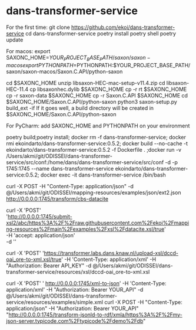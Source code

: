 # dans-transformer-service
For the first time:
git clone https://github.com/ekoi/dans-transformer-service
cd dans-transformer-service
poetry install
poetry shell
poetry update

For macos:
export SAXONC_HOME=$YOUR_PROJECT_BASE_PATH/saxon/saxon-macos
export PYTHONPATH=$PYTHONPATH:$YOUR_PROJECT_BASE_PATH/saxon/saxon-macos/Saxon.C.API/python-saxon


cd $SAXONC_HOME 
unzip libsaxon-HEC-mac-setup-v11.4.zip
cd libsaxon-HEC-11.4
cp libsaxonhec.dylib $SAXONC_HOME
cp -r rt $SAXONC_HOME
cp -r saxon-data $SAXONC_HOME
cp -r Saxon.C.API $SAXONC_HOME
cd $SAXONC_HOME/Saxon.C.API/python-saxon
python3 saxon-setup.py build_ext -if
If it goes well, a build directory will be created in $SAXONC_HOME/Saxon.C.API/python-saxon


For PyCharm:
add SAXONC_HOME and PYTHONPATH on your environment

poetry build;poetry install; docker rm -f dans-transformer-service; docker rmi ekoindarto/dans-transformer-service:0.5.2; docker build --no-cache -t ekoindarto/dans-transformer-service:0.5.2 -f Dockerfile . ;docker run -v /Users/akmi/git/ODISSEI/dans-transformer-service/src/conf:/home/dans/dans-transformer-service/src/conf -d -p 1745:1745 --name dans-transformer-service ekoindarto/dans-transformer-service:0.5.2; docker exec -it dans-transformer-service /bin/bash

curl -X POST -H "Content-Type: application/json" -d @/Users/akmi/git/ODISSEI/mapping-resources/examples/json/ext2.json http://0.0.0.0:1745/transform/cbs-datacite

curl -X 'POST' \
  'http://0.0.0.0:1745/submit-xsl2/abc/https%3A%2F%2Fraw.githubusercontent.com%2Fekoi%2Fmapping-resources%2Fmain%2Fexamples%2Fxsl%2Fdatacite.xsl/true' \
  -H 'accept: application/json' \
  -d ''


curl -X 'POST'   'https://transformer.labs.dans.knaw.nl/upload-xsl/dccd-oai_ore-to-xml.xsl/true' -H 'Content-Type: application/xml'  -H "Authorization: Bearer API_KEY" -d @/Users/akmi/git/ODISSEI/dans-transformer-service/resources/xsl/dccd-oai_ore-to-xml.xsl


curl -X 'POST'   ' http://0.0.0.0:1745/xml-to-json' -H 'Content-Type: application/xml'  -H "Authorization: Bearer YOUR_API" -d @/Users/akmi/git/ODISSEI/dans-transformer-service/resources/examples/simple.xml
curl -X POST -H "Content-Type: application/json" -H "Authorization: Bearer YOUR_API" "http://0.0.0.0:1745/transform-jsonld-to-rdf/xmla/https%3A%2F%2Fmy-json-server.typicode.com%2Ftypicode%2Fdemo%2Fdb"